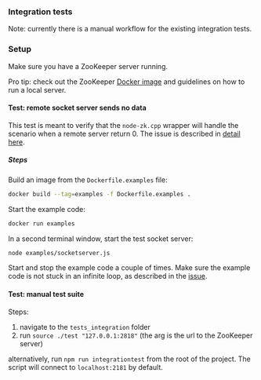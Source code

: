 ### Integration tests ###

Note: currently there is a manual workflow for the existing integration tests.

### Setup ###
Make sure you have a ZooKeeper server running. 

Pro tip: check out the ZooKeeper [Docker image](https://hub.docker.com/_/zookeeper) and guidelines on how to run a local server.



#### Test: remote socket server sends no data ####
This test is meant to verify that the `node-zk.cpp` wrapper will handle the scenario when a remote server return 0.
The issue is described in [detail here](https://github.com/yfinkelstein/node-zookeeper/issues/172).

##### Steps #####
Build an image from the `Dockerfile.examples` file:
````bash 
docker build --tag=examples -f Dockerfile.examples .
````
Start the example code:
````bash
docker run examples
````

In a second terminal window, start the test socket server:
````bash
node examples/socketserver.js
````

Start and stop the example code a couple of times. Make sure the example code is not stuck in an infinite loop, as described in the [issue](https://github.com/yfinkelstein/node-zookeeper/issues/172).

#### Test: manual test suite ####

Steps:
1. navigate to the `tests_integration` folder
2. run `source ./test "127.0.0.1:2818"` (the arg is the url to the ZooKeeper server)

alternatively, run `npm run integrationtest` from the root of the project. The script will connect to `localhost:2181` by default.
